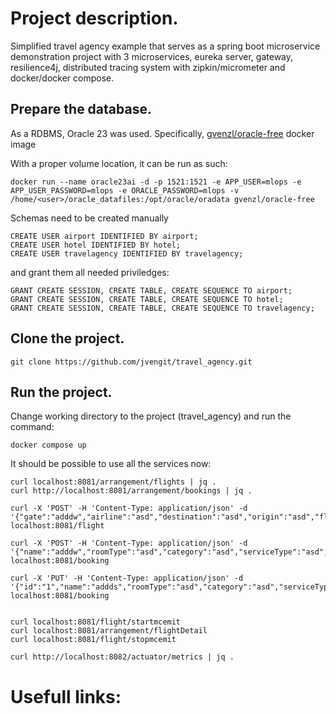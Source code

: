 # Project description.
Simplified travel agency example that serves as a spring boot microservice demonstration project with 3 microservices, eureka server, gateway, resilience4j, distributed tracing system with zipkin/micrometer and docker/docker compose.

## Prepare the database.

As a RDBMS, Oracle 23 was used. Specifically, [gvenzl/oracle-free](https://hub.docker.com/r/gvenzl/oracle-free) docker image

With a proper volume location, it can be run as such:

```
docker run --name oracle23ai -d -p 1521:1521 -e APP_USER=mlops -e APP_USER_PASSWORD=mlops -e ORACLE_PASSWORD=mlops -v /home/<user>/oracle_datafiles:/opt/oracle/oradata gvenzl/oracle-free
```

Schemas need to be created manually

```
CREATE USER airport IDENTIFIED BY airport;
CREATE USER hotel IDENTIFIED BY hotel;
CREATE USER travelagency IDENTIFIED BY travelagency;
```

and grant them all needed priviledges:

```
GRANT CREATE SESSION, CREATE TABLE, CREATE SEQUENCE TO airport;
GRANT CREATE SESSION, CREATE TABLE, CREATE SEQUENCE TO hotel;
GRANT CREATE SESSION, CREATE TABLE, CREATE SEQUENCE TO travelagency;
```

## Clone the project.

	git clone https://github.com/jvengit/travel_agency.git



## Run the project.

Change working directory to the project (travel_agency) and run the command:

```
docker compose up
```

It should be possible to use all the services now:

```
curl localhost:8081/arrangement/flights | jq .
curl http://localhost:8081/arrangement/bookings | jq .

curl -X 'POST' -H 'Content-Type: application/json' -d '{"gate":"adddw","airline":"asd","destination":"asd","origin":"asd","flight":1}' localhost:8081/flight

curl -X 'POST' -H 'Content-Type: application/json' -d '{"name":"adddw","roomType":"asd","category":"asd","serviceType":"asd","pricePerNight":1}' localhost:8081/booking

curl -X 'PUT' -H 'Content-Type: application/json' -d '{"id":"1","name":"addds","roomType":"asd","category":"asd","serviceType":"asd","pricePerNight":1}' localhost:8081/booking


curl localhost:8081/flight/startmcemit
curl localhost:8081/arrangement/flightDetail
curl localhost:8081/flight/stopmcemit

curl http://localhost:8082/actuator/metrics | jq .

```
# Usefull links:


